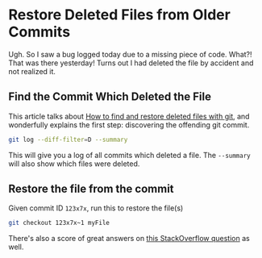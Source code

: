 # Restore Deleted Files from Older Commits

Ugh. So I saw a bug logged today due to a missing piece of code. What?! That was there yesterday! Turns out I had deleted the file by accident and not realized it.

## Find the Commit Which Deleted the File

This article talks about [How to find and restore deleted files with git][1], and wonderfully explains the first step: discovering the offending git commit.

```bash
git log --diff-filter=D --summary
```

This will give you a log of all commits which deleted a file. The `--summary` will also show which files were deleted.

## Restore the file from the commit

Given commit ID `123x7x`, run this to restore the file(s)

```bash
git checkout 123x7x~1 myFile
```

There's also a score of great answers on [this StackOverflow question][2] as well.

[1]:http://blog.kablamo.org/2013/12/08/git-restore/
[2]:https://stackoverflow.com/questions/953481/find-and-restore-a-deleted-file-in-a-git-repository